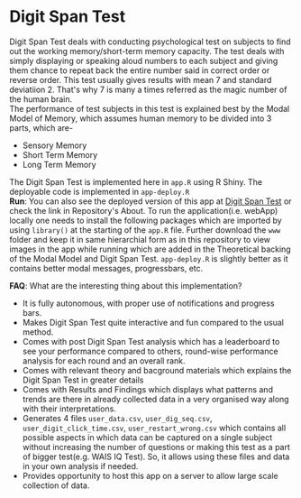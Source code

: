 # Digit Span Test
Digit Span Test deals with conducting psychological test on subjects to find out the working memory/short-term memory capacity. The test deals with simply displaying or speaking aloud numbers to each subject and giving them chance to repeat back the entire number said in correct order or reverse order. This test usually gives results with mean 7 and standard deviatiion 2. That's why 7 is many a times referred as the magic number of the human brain.\
The performance of test subjects in this test is explained best by the Modal Model of Memory, which assumes human memory to be divided into 3 parts, which are-
- Sensory Memory
- Short Term Memory
- Long Term Memory


The Digit Span Test is implemented here in `app.R` using R Shiny. The deployable code is implemented in `app-deploy.R`\
**Run**: You can also see the deployed version of this app at [Digit Span Test](https://rishidarkdevil.shinyapps.io/Digit-Span-Test/) or check the link in Repository's About. To run the application(i.e. webApp) locally one needs to install the following packages which are imported by using `library()` at the starting of the `app.R` file. Further download the `www` folder and keep it in same hierarchial form as in this repository to view images in the app while running which are added in the Theoretical backing of the Modal Model and Digit Span Test. `app-deploy.R` is slightly better as it contains better modal messages, progressbars, etc.

**FAQ**: What are the interesting thing about this implementation?
- It is fully autonomous, with proper use of notifications and progress bars.
- Makes Digit Span Test quite interactive and fun compared to the usual method.
- Comes with post Digit Span Test analysis which has a leaderboard to see your performance compared to others, round-wise performance analysis for each round and an overall rank.
- Comes with relevant theory and bacground materials which explains the Digit Span Test in greater details
- Comes with Results and Findings which displays what patterns and trends are there in already collected data in a very organised way along with their interpretations.
- Generates 4 files `user_data.csv`, `user_dig_seq.csv`, `user_digit_click_time.csv`, `user_restart_wrong.csv` which contains all possible aspects in which data can be captured on a single subject without increasing the number of questions or making this test as a part of bigger test(e.g. WAIS IQ Test). So, it allows using these files and data in your own analysis if needed.
- Provides opportunity to host this app on a server to allow large scale collection of data.

